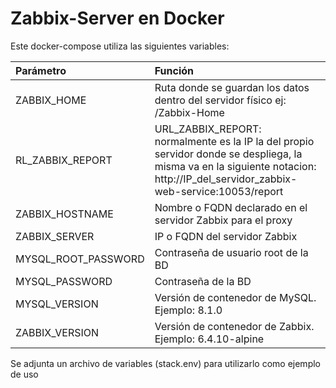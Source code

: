 # Zabbix-Server en Docker

Este docker-compose utiliza las siguientes variables:

|  Parámetro          |   Función                                                                                                                                                                       |
|:--------------------|:--------------------------------------------------------------------------------------------------------------------------------------------------------------------------------|
| ZABBIX_HOME         | Ruta donde se guardan los datos dentro del servidor físico  ej: /Zabbix-Home                                                                                                    |
| RL_ZABBIX_REPORT    | URL_ZABBIX_REPORT: normalmente es la IP la del propio servidor donde se despliega, la misma va en la siguiente notacion: http://IP_del_servidor_zabbix-web-service:10053/report |
| ZABBIX_HOSTNAME     | Nombre o FQDN declarado en el servidor Zabbix para el proxy                                                                                                                     |
| ZABBIX_SERVER       | IP o FQDN del servidor Zabbix                                                                                                                                                   |
| MYSQL_ROOT_PASSWORD | Contraseña de usuario root de la BD                                                                                                                                             |
| MYSQL_PASSWORD      | Contraseña de la BD                                                                                                                                                             |
| MYSQL_VERSION       | Versión de contenedor de MySQL. Ejemplo: 8.1.0                                                                                                                                  |
| ZABBIX_VERSION      | Versión de contenedor de Zabbix. Ejemplo: 6.4.10-alpine                                                                                                                         |

Se adjunta un archivo de variables (stack.env) para utilizarlo como ejemplo de uso
